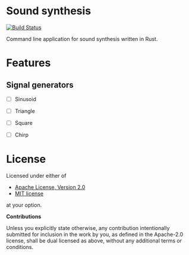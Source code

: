 # Sound synthesis 

[![Build Status](https://travis-ci.org/klangner/dsp.svg?branch=master)](https://travis-ci.org/klangner/sounds)

Command line application for sound synthesis written in Rust.


# Features
   
## Signal generators

  * [ ] Sinusoid
  * [ ] Triangle
  * [ ] Square
  * [ ] Chirp
  
  
# License

Licensed under either of

 * [Apache License, Version 2.0](http://www.apache.org/licenses/LICENSE-2.0)
 * [MIT license](http://opensource.org/licenses/MIT)

at your option.


**Contributions**

Unless you explicitly state otherwise, any contribution intentionally submitted
for inclusion in the work by you, as defined in the Apache-2.0 license, shall be
dual licensed as above, without any additional terms or conditions.
